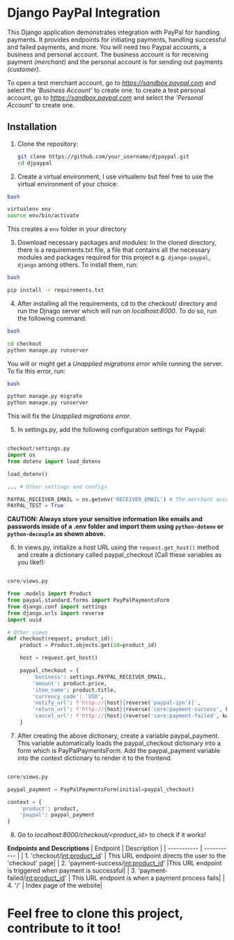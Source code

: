 # Django PayPal Integration

This Django application demonstrates integration with PayPal for handling payments. It provides endpoints for initiating payments, handling successful and failed payments, and more. You will need two Paypal accounts, a business and personal account. The business account is for receiving payment *(merchant)* and the personal account is for sending out payments *(customer)*.

To open a test merchant account, go to *https://sandbox.paypal.com* and select the *'Business Account'* to create one.
to create a test personal account, go to *https://sandbox.paypal.com* and select the *'Personal Account'* to create one.

## Installation

1. Clone the repository:
   ```bash
   git clone https://github.com/your_username/djpaypal.git
   cd djpaypal

2. Create a virtual environment, I use virtualenv but feel free to use the virtual environment of your choice:
```bash
bash

virtualenv env
source env/bin/activate

```
This creates a ```env``` folder in your directory

3. Download necessary packages and modules:
In the cloned directory, there is a requirements.txt file, a file that contains all the necessary modules and packages required for this project e.g. ```django-paypal```, ```django``` among others. To install them, run:

```bash
bash

pip install -r requirements.txt

```
4. After installing all the requirements, cd to the checkout/ directory and run the Djnago server which will run on *localhost:8000*. To do so, run the following command:
```bash
bash

cd checkout
python manage.py runserver

```

You will or might get a *Unapplied migrations error* while running the server. To fix this error, run:

```bash
bash

python manage.py migrate
python manage.py runserver


```
This will fix the *Unapplied migrations error*.

5. In settings.py, add the following configuration settings for Paypal:
```python

checkout/settings.py
import os
from dotenv import load_dotenv

load_dotenv()

... # Other settings and configs

PAYPAL_RECEIVER_EMAIL = os.getenv('RECEIVER_EMAIL') # The merchant account email address
PAYPAL_TEST = True

```
**CAUTION: Always store your sensitive information like emails and passwords inside of a .env folder and import them using ```python-dotenv``` or ```python-decouple``` as shown above.**

6. In views.py, initialize a host URL using the ```request.get_host()``` method and create a dictionary called paypal_checkout (Call these variables as you like!):
```python

core/views.py

from .models import Product
from paypal.standard.forms import PayPalPaymentsForm
from django.conf import settings
from django.urls import reverse
import uuid

# Other views
def checkout(request, product_id):
    product = Product.objects.get(id=product_id)

    host = request.get_host()

    paypal_checkout = {
        'business': settings.PAYPAL_RECEIVER_EMAIL,
        'amount': product.price,
        'item_name': product.title,
        'currency_code': 'USD',
        'notify_url': f'http://{host}{reverse('paypal-ipn')}',
        'return_url': f'http://{host}{reverse('core:payment-success', kwargs={'product_id': product.id})}',
        'cancel_url': f'http://{host}{reverse('core:payment-failed', kwargs={'product_id': product.id})}',
    }

```
7. After creating the above dictionary, create a variable paypal_payment. This variable automatically loads the paypal_checkout dictionary into a form which is PayPalPaymentsForm. Add the paypal_payment variable into the context dictionary to render it to the frontend.

```python

core/views.py

paypal_payment = PayPalPaymentsForm(initial=paypal_checkout)

context = {
    'product': product,
    'paypal': paypal_payment
}

```
8. Go to *localhost:8000/checkout/<product_id>* to check if it works!

**Endpoints and Descriptions**
| Endpoint    | Description |
| ----------- | ----------- |
| 1. 'checkout/<int:product_id>'   | This URL endpoint directs the user to the 'checkout' page|
| 2. 'payment-success/<int:product_id>'   |This URL endpoint is triggered when payment is successful|
| 3. 'payment-failed/<int:product_id>'   | This URL endpoint is when a payment process fails|
| 4. '/'   | Index page of the website|

# Feel free to clone this project, contribute to it too!
